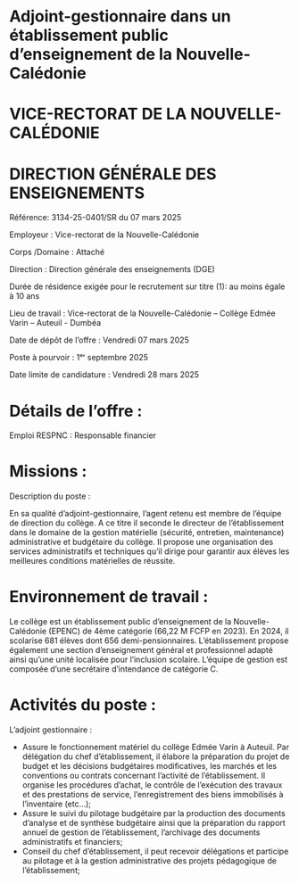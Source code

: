 # Adjoint-gestionnaire dans un établissement public d’enseignement de la Nouvelle-Calédonie

# VICE-RECTORAT DE LA NOUVELLE-CALÉDONIE

# DIRECTION GÉNÉRALE DES ENSEIGNEMENTS

Référence: 3134-25-0401/SR du 07 mars 2025

Employeur : Vice-rectorat de la Nouvelle-Calédonie

Corps /Domaine : Attaché

Direction : Direction générale des enseignements (DGE)

Durée de résidence exigée pour le recrutement sur titre (1): au moins égale à 10 ans

Lieu de travail : Vice-rectorat de la Nouvelle-Calédonie – Collège Edmée Varin – Auteuil - Dumbéa

Date de dépôt de l’offre : Vendredi 07 mars 2025

Poste à pourvoir : 1ᵉʳ septembre 2025

Date limite de candidature : Vendredi 28 mars 2025

# Détails de l’offre :

Emploi RESPNC : Responsable financier

# Missions :

Description du poste :

En sa qualité d’adjoint-gestionnaire, l’agent retenu est membre de l’équipe de direction du collège. A ce titre il seconde le directeur de l’établissement dans le domaine de la gestion matérielle (sécurité, entretien, maintenance) administrative et budgétaire du collège. Il propose une organisation des services administratifs et techniques qu’il dirige pour garantir aux élèves les meilleures conditions matérielles de réussite.

# Environnement de travail :

Le collège est un établissement public d’enseignement de la Nouvelle-Calédonie (EPENC) de 4ème catégorie (66,22 M FCFP en 2023). En 2024, il scolarise 681 élèves dont 656 demi-pensionnaires. L’établissement propose également une section d’enseignement général et professionnel adapté ainsi qu’une unité localisée pour l’inclusion scolaire. L’équipe de gestion est composée d’une secrétaire d’intendance de catégorie C.

# Activités du poste :

L’adjoint gestionnaire :

- Assure le fonctionnement matériel du collège Edmée Varin à Auteuil. Par délégation du chef d’établissement, il élabore la préparation du projet de budget et les décisions budgétaires modificatives, les marchés et les conventions ou contrats concernant l’activité de l’établissement. Il organise les procédures d’achat, le contrôle de l’exécution des travaux et des prestations de service, l’enregistrement des biens immobilisés à l’inventaire (etc…);
- Assure le suivi du pilotage budgétaire par la production des documents d’analyse et de synthèse budgétaire ainsi que la préparation du rapport annuel de gestion de l’établissement, l’archivage des documents administratifs et financiers;
- Conseil du chef d’établissement, il peut recevoir délégations et participe au pilotage et à la gestion administrative des projets pédagogique de l’établissement;